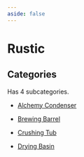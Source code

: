 ```yaml
---
aside: false
---
```



# Rustic

## Categories

Has 4 subcategories.

* [Alchemy Condenser](./alchemy.md)

* [Brewing Barrel](./brewing_barrel.md)

* [Crushing Tub](./crushing_tub.md)

* [Drying Basin](./evaporating_basin.md)

